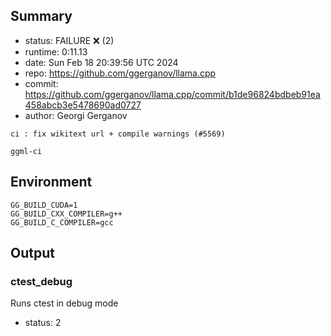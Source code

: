## Summary

- status:  FAILURE ❌ (2)
- runtime: 0:11.13
- date:    Sun Feb 18 20:39:56 UTC 2024
- repo:    https://github.com/ggerganov/llama.cpp
- commit:  https://github.com/ggerganov/llama.cpp/commit/b1de96824bdbeb91ea458abcb3e5478690ad0727
- author:  Georgi Gerganov
```
ci : fix wikitext url + compile warnings (#5569)

ggml-ci
```

## Environment

```
GG_BUILD_CUDA=1
GG_BUILD_CXX_COMPILER=g++
GG_BUILD_C_COMPILER=gcc
```

## Output

### ctest_debug

Runs ctest in debug mode
- status: 2
```

```

